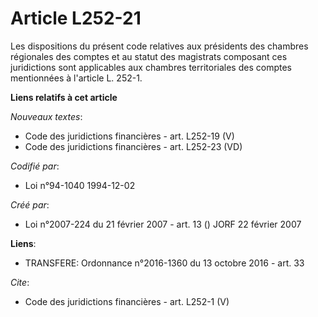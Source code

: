 # Article L252-21

Les dispositions du présent code relatives aux présidents des chambres régionales des comptes et au statut des magistrats
composant ces juridictions sont applicables aux chambres territoriales des comptes mentionnées à l'article L. 252-1.

**Liens relatifs à cet article**

_Nouveaux textes_:

  - Code des juridictions financières - art. L252-19 (V)
  - Code des juridictions financières - art. L252-23 (VD)

_Codifié par_:

  - Loi n°94-1040 1994-12-02

_Créé par_:

  - Loi n°2007-224 du 21 février 2007 - art. 13 () JORF 22 février 2007

**Liens**:

  - TRANSFERE: Ordonnance n°2016-1360 du 13 octobre 2016 - art. 33

_Cite_:

  - Code des juridictions financières - art. L252-1 (V)
